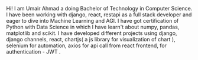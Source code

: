 Hi! I am Umair Ahmad a doing Bachelor of Technology  in Computer Science.
I have been working with django, react, restapi as a full stack developer and eager to dive into Machine Learning and AGI.
I have got certification of Python with Data Science in which I have learn't about numpy, pandas, matplotlib and scikit.
I have developed different projects using django, django channels, react, chartjs( a js library for visualization of chart ), selenium for automation, axios for api call from react frontend, for authentication - JWT .
  
   

<!---
umair120115/umair120115 is a ✨ special ✨ repository because its `README.md` (this file) appears on your GitHub profile.
You can click the Preview link to take a look at your changes.
--->
